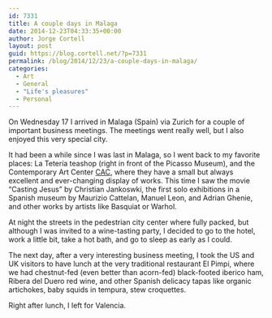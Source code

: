 ```yaml
---
id: 7331
title: A couple days in Malaga
date: 2014-12-23T04:33:35+00:00
author: Jorge Cortell
layout: post
guid: https://blog.cortell.net/?p=7331
permalink: /blog/2014/12/23/a-couple-days-in-malaga/
categories:
  - Art
  - General
  - "Life's pleasures"
  - Personal
---
```

On Wednesday 17 I arrived in Malaga (Spain) via Zurich for a couple of important business meetings. The meetings went really well, but I also enjoyed this very special city.

It had been a while since I was last in Malaga, so I went back to my favorite places: La Tetería teashop (right in front of the Picasso Museum), and the Contemporary Art Center <a title="https://cacmalaga.eu" href="https://cacmalaga.eu" target="_blank">CAC</a>, where they have a small but always excellent and ever-changing display of works. This time I saw the movie “Casting Jesus” by Christian Jankoswki, the first solo exhibitions in a Spanish museum by Maurizio Cattelan, Manuel Leon, and Adrian Ghenie, and other works by artists like Basquiat or Warhol.

At night the streets in the pedestrian city center where fully packed, but although I was invited to a wine-tasting party, I decided to go to the hotel, work a little bit, take a hot bath, and go to sleep as early as I could.

The next day, after a very interesting business meeting, I took the US and UK visitors to have lunch at the very traditional restaurant El Pimpi, where we had chestnut-fed (even better than acorn-fed) black-footed iberico ham, Ribera del Duero red wine, and other Spanish delicacy tapas like organic artichokes, baby squids in tempura, stew croquettes.

Right after lunch, I left for Valencia.
